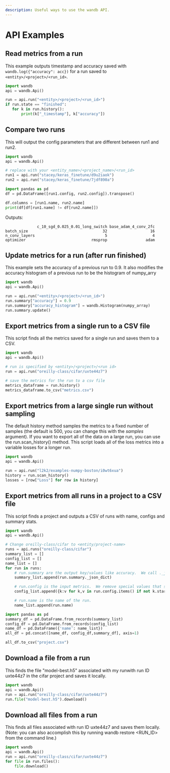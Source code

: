 ```yaml
---
description: Useful ways to use the wandb API.
---
```


# API Examples

## Read metrics from a run

This example outputs timestamp and accuracy saved with `wandb.log({"accuracy": acc})` for a run saved to `<entity>/<project>/<run_id>`.

```python
import wandb
api = wandb.Api()

run = api.run("<entity>/<project>/<run_id>")
if run.state == "finished":
   for k in run.history():
       print(k["_timestamp"], k["accuracy"])
```

## Compare two runs

This will output the config parameters that are different between run1 and run2.

```python
import wandb
api = wandb.Api()

# replace with your <entity_name>/<project_name>/<run_id>
run1 = api.run("stacey/keras_finetune/d9u2iaok")
run2 = api.run("stacey/keras_finetune/7jdf890a")

import pandas as pd
df = pd.DataFrame([run1.config, run2.config]).transpose()

df.columns = [run1.name, run2.name]
print(df[df[run1.name] != df[run2.name]])
```

Outputs:

```text
              c_10_sgd_0.025_0.01_long_switch base_adam_4_conv_2fc
batch_size                                 32                   16
n_conv_layers                               5                    4
optimizer                             rmsprop                 adam
```

## Update metrics for a run \(after run finished\)

This example sets the accuracy of a previous run to 0.9. It also modifies the accuracy histogram of a previous run to be the histogram of numpy\_arry

```python
import wandb
api = wandb.Api()

run = api.run("<entity>/<project>/<run_id>")
run.summary["accuracy"] = 0.9
run.summary["accuracy_histogram"] = wandb.Histogram(numpy_array)
run.summary.update()
```

## Export metrics from a single run to a CSV file

This script finds all the metrics saved for a single run and saves them to a CSV.

```python
import wandb
api = wandb.Api()

# run is specified by <entity>/<project>/<run id>
run = api.run("oreilly-class/cifar/uxte44z7")

# save the metrics for the run to a csv file
metrics_dataframe = run.history()
metrics_dataframe.to_csv("metrics.csv")
```

## Export metrics from a large single run without sampling

The default history method samples the metrics to a fixed number of samples \(the default is 500, you can change this with the _samples_ argument\). If you want to export all of the data on a large run, you can use the run.scan\_history\(\) method. This script loads all of the loss metrics into a variable losses for a longer run.

```python
import wandb
api = wandb.Api()

run = api.run("l2k2/examples-numpy-boston/i0wt6xua")
history = run.scan_history()
losses = [row["Loss"] for row in history]
```

## Export metrics from all runs in a project to a CSV file

This script finds a project and outputs a CSV of runs with name, configs and summary stats.

```python
import wandb
api = wandb.Api()

# Change oreilly-class/cifar to <entity/project-name>
runs = api.runs("oreilly-class/cifar")
summary_list = [] 
config_list = [] 
name_list = [] 
for run in runs: 
    # run.summary are the output key/values like accuracy.  We call ._json_dict to omit large files 
    summary_list.append(run.summary._json_dict) 

    # run.config is the input metrics.  We remove special values that start with _.
    config_list.append({k:v for k,v in run.config.items() if not k.startswith('_')}) 

    # run.name is the name of the run.
    name_list.append(run.name)       

import pandas as pd 
summary_df = pd.DataFrame.from_records(summary_list) 
config_df = pd.DataFrame.from_records(config_list) 
name_df = pd.DataFrame({'name': name_list}) 
all_df = pd.concat([name_df, config_df,summary_df], axis=1)

all_df.to_csv("project.csv")
```

## Download a file from a run

This finds the file "model-best.h5" associated with my runwith run ID uxte44z7 in the cifar project and saves it locally.

```python
import wandb
api = wandb.Api()
run = api.run("oreilly-class/cifar/uxte44z7")
run.file("model-best.h5").download()
```

## Download all files from a run

This finds all files associated with run ID uxte44z7 and saves them locally.  \(Note: you can also accomplish this by running wandb restore &lt;RUN\_ID&gt; from the command line.\)

```python
import wandb
api = wandb.Api()
run = api.run("oreilly-class/cifar/uxte44z7")
for file in run.files():
    file.download()
```

